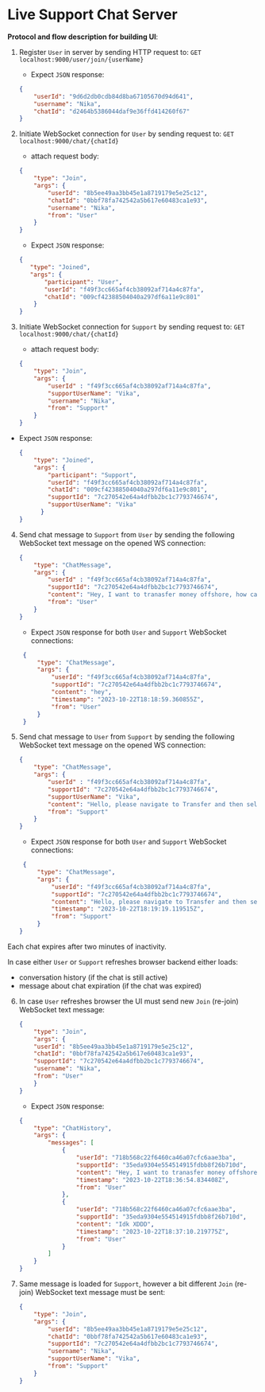 # Live Support Chat Server

**Protocol and flow description for building UI**:

1) Register `User` in server by sending HTTP request to: `GET localhost:9000/user/join/{userName}`
   - Expect `JSON` response:
    ```json
    {
        "userId": "9d6d2db0cdb84d8ba67105670d94d641",
        "username": "Nika",
        "chatId": "d2464b5386044daf9e36ffd414260f67"
    }
    ```
2) Initiate WebSocket connection for `User` by sending request to: `GET localhost:9000/chat/{chatId}`
   - attach request body:

    ```json
    {
        "type": "Join",
        "args": {
            "userId": "8b5ee49aa3bb45e1a8719179e5e25c12",
            "chatId": "0bbf78fa742542a5b617e60483ca1e93",
            "username": "Nika",
            "from": "User"
        }
    }
    ```
   - Expect `JSON` response:
    ```json
    {
       "type": "Joined",
       "args": {
           "participant": "User",
           "userId": "f49f3cc665af4cb38092af714a4c87fa",
           "chatId": "009cf42388504040a297df6a11e9c801"
        }
    }
    ```
3) Initiate WebSocket connection for `Support` by sending request to: `GET localhost:9000/chat/{chatId}`
   - attach request body:
    ```json
    {
        "type": "Join",
        "args": {
            "userId" : "f49f3cc665af4cb38092af714a4c87fa",
            "supportUserName": "Vika",
            "username": "Nika",
            "from": "Support"    
        }
    }
   ```
  - Expect `JSON` response:
    ```json
    {
        "type": "Joined",
        "args": {
            "participant": "Support",
            "userId": "f49f3cc665af4cb38092af714a4c87fa",
            "chatId": "009cf42388504040a297df6a11e9c801",
            "supportId": "7c270542e64a4dfbb2bc1c7793746674",
            "supportUserName": "Vika"
          }
    }
    ```
4) Send chat message to `Support` from `User` by sending the following WebSocket text message on the opened WS connection:
    ```json
    {
        "type": "ChatMessage",
        "args": {
            "userId" : "f49f3cc665af4cb38092af714a4c87fa",
            "supportId": "7c270542e64a4dfbb2bc1c7793746674",
            "content": "Hey, I want to tranasfer money offshore, how can I do it via internet bank?",
            "from": "User"    
        }
    }
    ```
   - Expect `JSON` response for both `User` and `Support` WebSocket connections:
   ```json
    {
        "type": "ChatMessage",
        "args": {
            "userId": "f49f3cc665af4cb38092af714a4c87fa",
            "supportId": "7c270542e64a4dfbb2bc1c7793746674",
            "content": "hey",
            "timestamp": "2023-10-22T18:18:59.360855Z",
            "from": "User"
        }
    }
   ```
5) Send chat message to `User` from `Support` by sending the following WebSocket text message on the opened WS connection:  
    ```json
    {
        "type": "ChatMessage",
        "args": {
            "userId" : "f49f3cc665af4cb38092af714a4c87fa",
            "supportId": "7c270542e64a4dfbb2bc1c7793746674",
            "supportUserName": "Vika",
            "content": "Hello, please navigate to Transfer and then select Offshore :)",
            "from": "Support"    
        }
    }
    ```
    - Expect `JSON` response for both `User` and `Support` WebSocket connections:
   ```json
    {
        "type": "ChatMessage",
        "args": {
            "userId": "f49f3cc665af4cb38092af714a4c87fa",
            "supportId": "7c270542e64a4dfbb2bc1c7793746674",
            "content": "Hello, please navigate to Transfer and then select Offshore :)",
            "timestamp": "2023-10-22T18:19:19.119515Z",
            "from": "Support"
        }
   }
   ```
   
Each chat expires after two minutes of inactivity.

In case either `User` or `Support` refreshes browser backend either loads:
- conversation history (if the chat is still active)
- message about chat expiration (if the chat was expired)

6) In case `User` refreshes browser the UI must send new `Join` (re-join) WebSocket text message:
    ```json
    {   
        "type": "Join",
        "args": {
        "userId": "8b5ee49aa3bb45e1a8719179e5e25c12",
        "chatId": "0bbf78fa742542a5b617e60483ca1e93",
        "supportId": "7c270542e64a4dfbb2bc1c7793746674",
        "username": "Nika",
        "from": "User"
        }
   }
   ```
   - Expect `JSON` response:
    ```json
    {
        "type": "ChatHistory",
        "args": {
            "messages": [
                {
                    "userId": "718b568c22f6460ca46a07cfc6aae3ba",
                    "supportId": "35eda9304e554514915fdbb8f26b710d",
                    "content": "Hey, I want to tranasfer money offshore, how can I do it via internet bank?",
                    "timestamp": "2023-10-22T18:36:54.834408Z",
                    "from": "User"
                },
                {
                    "userId": "718b568c22f6460ca46a07cfc6aae3ba",
                    "supportId": "35eda9304e554514915fdbb8f26b710d",
                    "content": "Idk XDDD",
                    "timestamp": "2023-10-22T18:37:10.219775Z",
                    "from": "User"
                }
            ]
        }
    }
    ```
   
7) Same message is loaded for `Support`, however a bit different `Join` (re-join) WebSocket text message must be sent:
    ```json
    {   
        "type": "Join",
        "args": {
            "userId": "8b5ee49aa3bb45e1a8719179e5e25c12",
            "chatId": "0bbf78fa742542a5b617e60483ca1e93",
            "supportId": "7c270542e64a4dfbb2bc1c7793746674",
            "username": "Nika",
            "supportUserName": "Vika",
            "from": "Support"
        }
   }
   ```





